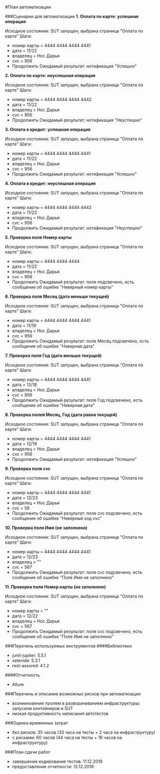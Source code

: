 #План автоматизации

###Сценарии для автоматизации
**1. Оплата по карте: успешная операция**

Исходное состояние: SUT запущен, выбрана страница "Оплата по карте"
Шаги:
- номер карты = 4444 4444 4444 4441
- дата = 11/22
- владелец = Нос Дарья
- cvc = 956
- Продолжить
Ожидамый результат: нотификация "Успешно"

**2. Оплата по карте: неуспешная операция**

Исходное состояние: SUT запущен, выбрана страница "Оплата по карте"
Шаги:
- номер карты = 4444 4444 4444 4442
- дата = 11/22
- владелец = Нос Дарья
- cvc = 956
- Продолжить
Ожидамый результат: нотификация "Неуспешно"

**3. Оплата в кредит: успешная операция**

Исходное состояние: SUT запущен, выбрана страница "Оплата по карте"
Шаги:
- номер карты = 4444 4444 4444 4441
- дата = 11/22
- владелец = Нос Дарья
- cvc = 956
- Продолжить
Ожидамый результат: нотификация "Успешно"

**4. Оплата в кредит: неуспешная операция**

Исходное состояние: SUT запущен, выбрана страница "Оплата по карте"
Шаги:
- номер карты = 4444 4444 4444 4442
- дата = 11/22
- владелец = Нос Дарья
- cvc = 956
- Продолжить
Ожидамый результат: нотификация "Неуспешно"

**5. Проверка поля Номер карты**

Исходное состояние: SUT запущен, выбрана страница "Оплата по карте"
Шаги:
- номер карты = 4444 4444 4444 
- дата = 11/22
- владелец = Нос Дарья
- cvc = 956
- Продолжить
Ожидамый результат: поле подсвечено, есть сообщение об ошибке "Неверный номер карты"

**6. Проверка поля Месяц (дата меньше текущей)**

Исходное состояние: SUT запущен, выбрана страница "Оплата по карте"
Шаги:
- номер карты = 4444 4444 4444 4441
- дата = 11/19
- владелец = Нос Дарья
- cvc = 956
- Продолжить
Ожидамый результат: поле Месяц подсвечено, есть сообщение об ошибке "Неверная дата"

**7. Проверка поля Год (дата меньше текущей)**

Исходное состояние: SUT запущен, выбрана страница "Оплата по карте"
Шаги:
- номер карты = 4444 4444 4444 4441
- дата = 12/18
- владелец = Нос Дарья
- cvc = 956
- Продолжить
Ожидамый результат: поле Год подсвечено, есть сообщение об ошибке "Неверная дата"

**8. Проверка полей Месяц, Год (дата равна текущей)**

Исходное состояние: SUT запущен, выбрана страница "Оплата по карте"
Шаги:
- номер карты = 4444 4444 4444 4441
- дата = 12/19
- владелец = Нос Дарья
- cvc = 956
- Продолжить
Ожидамый результат: нотификация "Успешно"

**9. Проверка поля cvc**

Исходное состояние: SUT запущен, выбрана страница "Оплата по карте"
Шаги:
- номер карты = 4444 4444 4444 4441
- дата = 12/23
- владелец = Нос Дарья
- cvc = 56
- Продолжить
Ожидамый результат: поле cvc подсвечено, есть сообщение об ошибке "Неверный код cvc"

**10. Проверка поля Имя (не заполнено)**

Исходное состояние: SUT запущен, выбрана страница "Оплата по карте"
Шаги:
- номер карты = 4444 4444 4444 4441
- дата = 12/23
- владелец = ""
- cvc = 567
- Продолжить
Ожидамый результат: поле cvc подсвечено, есть сообщение об ошибке "Поле Имя не заполнено"

**11. Проверка поля Номер карты (не заполнено)**

Исходное состояние: SUT запущен, выбрана страница "Оплата по карте"
Шаги:
- номер карты = ""
- дата = 12/22
- владелец = Нос Дарья
- cvc = 567
- Продолжить
Ожидамый результат: поле cvc подсвечено, есть сообщение об ошибке "Поле Имя не заполнено"


###Перечень используемых инструментов
####Библиотеки
* junit-jupiter: 5.5.1
* selenide: 5.3.1
* rest-assured: 4.1.2

####Отчетность
* Allure


###Перечень и описание возможных рисков при автоматизации
* возникновение пролем в разворачиванием инфраструктуры: запуском контейнеров и SUT 
* низкая продуктивность написания автотестов

###Оценка временных затрат
* без рисков: 35 часов (33 часа на тесты + 2 часа на инфраструктуру)
* с рисками: 60 часов (44 часа на тесты + 16 часов на инфраструктуру)

###План сдачи работ
* завершение кодирования тестов: 11.12.2019
* предоставление отчетности: 12.12.2019